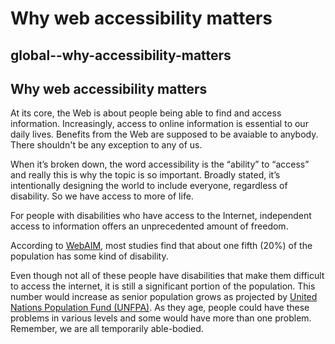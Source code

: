 # Why web accessibility matters

## global--why-accessibility-matters

## Why web accessibility matters

At its core, the Web is about people being able to find and access information. Increasingly, access to online information is essential to our daily lives. Benefits from the Web are supposed to be avaiable to anybody. There shouldn't be any exception to any of us.

When it’s broken down, the word accessibility is the “ability” to “access” and really this is why the topic is so important. Broadly stated, it’s intentionally designing the world to include everyone, regardless of disability. So we have access to more of life.

For people with disabilities who have access to the Internet, independent access to information offers an unprecedented amount of freedom.

According to [WebAIM](https://webaim.org/), most studies find that about one fifth \(20%\) of the population has some kind of disability.

Even though not all of these people have disabilities that make them difficult to access the internet, it is still a significant portion of the population. This number would increase as senior population grows as projected by [United Nations Population Fund \(UNFPA\)](https://www.unfpa.org/publications/ageing-twenty-first-century). As they age, people could have these problems in various levels and some would have more than one problem. Remember, we are all temporarily able-bodied.

